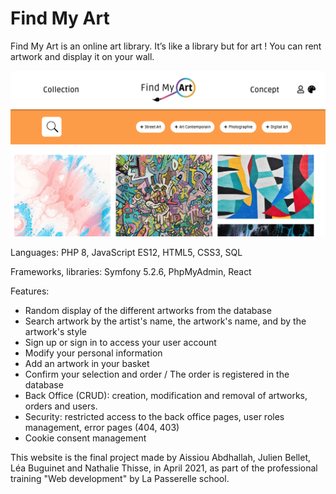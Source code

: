 
# Find My Art

Find My Art is an online art library. It’s like a library but for art !
You can rent artwork and display it on your wall. 

![Alt text](public/images/screenshotReadMe.png?raw=true "Title")

Languages: PHP 8, JavaScript ES12, HTML5, CSS3, SQL

Frameworks, libraries: Symfony 5.2.6, PhpMyAdmin, React

Features: 

- Random display of the different artworks from the database
- Search artwork by the artist's name, the artwork's name, and by the artwork's style
- Sign up or sign in to access your user account
- Modify your personal information
- Add an artwork in your basket 
- Confirm your selection and order / The order is registered in the database
- Back Office (CRUD): creation, modification and removal of artworks, orders and users. 
- Security: restricted access to the back office pages, user roles management, error pages (404, 403)
- Cookie consent management


This website is the final project made by Aissiou Abdhallah, Julien Bellet, Léa Buguinet and Nathalie Thisse, in April 2021, as part of the professional training "Web development" by La Passerelle school. 